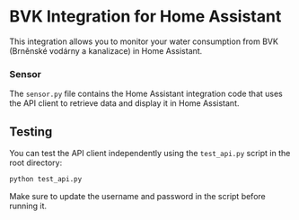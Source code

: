# BVK Integration for Home Assistant

This integration allows you to monitor your water consumption from BVK (Brněnské vodárny a kanalizace) in Home Assistant.

### Sensor

The `sensor.py` file contains the Home Assistant integration code that uses the API client to retrieve data and display it in Home Assistant.

## Testing

You can test the API client independently using the `test_api.py` script in the root directory:

```bash
python test_api.py
```

Make sure to update the username and password in the script before running it.